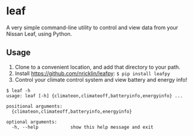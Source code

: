# leaf
A very simple command-line utility to control and view data from your Nissan Leaf, using Python.

## Usage
1. Clone to a convenient location, and add that directory to your path.
2. Install https://github.com/nricklin/leafpy: `$ pip install leafpy`
3. Control your climate control system and view battery and energy info!

```
$ leaf -h
usage: leaf [-h] {climateon,climateoff,batteryinfo,energyinfo} ...

positional arguments:
  {climateon,climateoff,batteryinfo,energyinfo}

optional arguments:
  -h, --help            show this help message and exit
```
